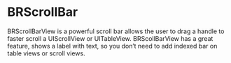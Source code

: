 BRScrollBar
===========

BRScrollBarView is a powerful scroll bar allows the user to drag a handle to faster scroll a UIScrollView or UITableView.
BRScollBarView has a great feature, shows a label with text, so you don’t need to add indexed bar on table views or scroll views.  

